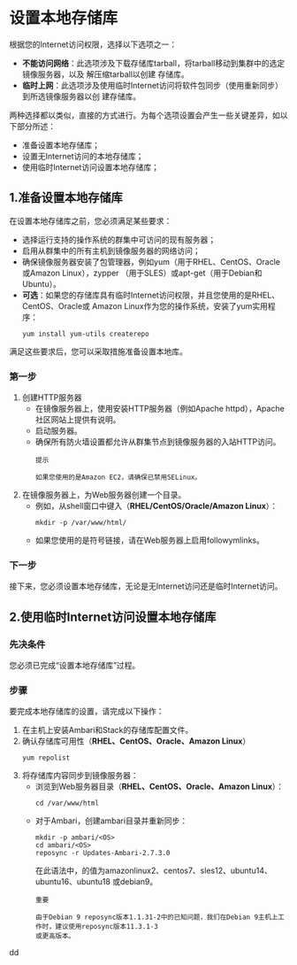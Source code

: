 设置本地存储库
================================================================================
根据您的Internet访问权限，选择以下选项之一：
+ **不能访问网络**：此选项涉及下载存储库tarball，将tarball移动到集群中的选定镜像服务器，以及
解压缩tarball以创建
存储库。
+ **临时上网**：此选项涉及使用临时Internet访问将软件包同步（使用重新同步）到所选镜像服务器以创
建存储库。

两种选择都以类似，直接的方式进行。为每个选项设置会产生一些关键差异，如以下部分所述：
+ 准备设置本地存储库；
+ 设置无Internet访问的本地存储库；
+ 使用临时Internet访问设置本地存储库；

## 1.准备设置本地存储库
在设置本地存储库之前，您必须满足某些要求：
+ 选择运行支持的操作系统的群集中可访问的现有服务器；
+ 启用从群集中的所有主机到镜像服务器的网络访问；
+ 确保镜像服务器安装了包管理器，例如yum（用于RHEL、CentOS、Oracle或Amazon Linux），zypper
（用于SLES）或apt-get（用于Debian和Ubuntu）。
+ **可选**：如果您的存储库具有临时Internet访问权限，并且您使用的是RHEL、CentOS、Oracle或
Amazon Linux作为您的操作系统，安装了yum实用程序：
    ```shell
    yum install yum-utils createrepo
    ```

满足这些要求后，您可以采取措施准备设置本地库。

### 第一步
1. 创建HTTP服务器
    + 在镜像服务器上，使用安装HTTP服务器（例如Apache httpd），Apache社区网站上提供有说明。
    + 启动服务器。
    + 确保所有防火墙设置都允许从群集节点到镜像服务器的入站HTTP访问。
        ```
        提示

        如果您使用的是Amazon EC2，请确保已禁用SELinux。
        ```
2. 在镜像服务器上，为Web服务器创建一个目录。
    + 例如，从shell窗口中键入（**RHEL/CentOS/Oracle/Amazon Linux**）：
        ```shell
        mkdir -p /var/www/html/
        ```
    + 如果您使用的是符号链接，请在Web服务器上启用followymlinks。

### 下一步
接下来，您必须设置本地存储库，无论是无Internet访问还是临时Internet访问。

## 2.使用临时Internet访问设置本地存储库

### 先决条件
您必须已完成“设置本地存储库”过程。

### 步骤
要完成本地存储库的设置，请完成以下操作：
1. 在主机上安装Ambari和Stack的存储库配置文件。
2. 确认存储库可用性（**RHEL、CentOS、Oracle、Amazon Linux**）
    ```shell
    yum repolist
    ```
3. 将存储库内容同步到镜像服务器：
    + 浏览到Web服务器目录（**RHEL、CentOS、Oracle、Amazon Linux**）：
        ```shell
        cd /var/www/html
        ```
    + 对于Ambari，创建ambari目录并重新同步：
        ```shell
        mkdir -p ambari/<OS>
        cd ambari/<OS>
        reposync -r Updates-Ambari-2.7.3.0
        ```
        在此语法中，<OS>的值为amazonlinux2、centos7、sles12、ubuntu14、ubuntu16、ubuntu18
        或debian9。
        ```
        重要

        由于Debian 9 reposync版本1.1.31-2中的已知问题，我们在Debian 9主机上工作时，建议使用reposync版本11.3.1-3
        或更高版本。
        ```



































dd
